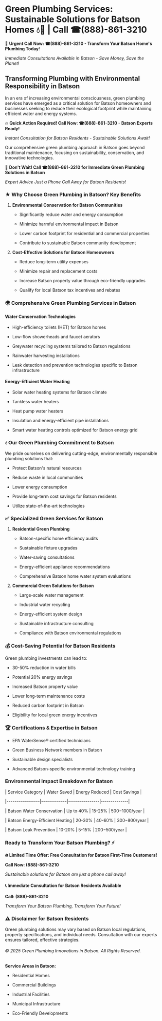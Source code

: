 # Green Plumbing Services: Sustainable Solutions for Batson Homes 💧🌿 | Call ☎(888)-861-3210

🚨 **Urgent Call Now: ☎(888)-861-3210 - Transform Your Batson Home's Plumbing Today!**
*Immediate Consultations Available in Batson - Save Money, Save the Planet!*

## Transforming Plumbing with Environmental Responsibility in Batson

In an era of increasing environmental consciousness, green plumbing services have emerged as a critical solution for Batson homeowners and businesses seeking to reduce their ecological footprint while maintaining efficient water and energy systems. 

🔥 **Quick Action Required! Call Now: ☎(888)-861-3210 - Batson Experts Ready!**
*Instant Consultation for Batson Residents - Sustainable Solutions Await!*

Our comprehensive green plumbing approach in Batson goes beyond traditional maintenance, focusing on sustainability, conservation, and innovative technologies.

🚨 **Don't Wait! Call ☎(888)-861-3210 for Immediate Green Plumbing Solutions in Batson**
*Expert Advice Just a Phone Call Away for Batson Residents!*

### ★ Why Choose Green Plumbing in Batson? Key Benefits

1. **Environmental Conservation for Batson Communities** 
   - Significantly reduce water and energy consumption
   - Minimize harmful environmental impact in Batson
   - Lower carbon footprint for residential and commercial properties
   - Contribute to sustainable Batson community development

2. **Cost-Effective Solutions for Batson Homeowners** 
   - Reduce long-term utility expenses
   - Minimize repair and replacement costs
   - Increase Batson property value through eco-friendly upgrades
   - Qualify for local Batson tax incentives and rebates

### 🌍 Comprehensive Green Plumbing Services in Batson

#### Water Conservation Technologies
- High-efficiency toilets (HET) for Batson homes
- Low-flow showerheads and faucet aerators
- Greywater recycling systems tailored to Batson regulations
- Rainwater harvesting installations
- Leak detection and prevention technologies specific to Batson infrastructure

#### Energy-Efficient Water Heating
- Solar water heating systems for Batson climate
- Tankless water heaters
- Heat pump water heaters
- Insulation and energy-efficient pipe installations
- Smart water heating controls optimized for Batson energy grid

### 💧 Our Green Plumbing Commitment to Batson

We pride ourselves on delivering cutting-edge, environmentally responsible plumbing solutions that:
- Protect Batson's natural resources
- Reduce waste in local communities
- Lower energy consumption
- Provide long-term cost savings for Batson residents
- Utilize state-of-the-art technologies

### ✅ Specialized Green Services for Batson

1. **Residential Green Plumbing**
   - Batson-specific home efficiency audits
   - Sustainable fixture upgrades
   - Water-saving consultations
   - Energy-efficient appliance recommendations
   - Comprehensive Batson home water system evaluations

2. **Commercial Green Solutions for Batson**
   - Large-scale water management
   - Industrial water recycling
   - Energy-efficient system design
   - Sustainable infrastructure consulting
   - Compliance with Batson environmental regulations

### 💰 Cost-Saving Potential for Batson Residents

Green plumbing investments can lead to:
- 30-50% reduction in water bills
- Potential 20% energy savings
- Increased Batson property value
- Lower long-term maintenance costs
- Reduced carbon footprint in Batson
- Eligibility for local green energy incentives

### 🏆 Certifications & Expertise in Batson

- EPA WaterSense® certified technicians
- Green Business Network members in Batson
- Sustainable design specialists
- Advanced Batson-specific environmental technology training

### Environmental Impact Breakdown for Batson

| Service Category | Water Saved | Energy Reduced | Cost Savings |
|-----------------|-------------|----------------|--------------|
| Batson Water Conservation | Up to 40% | 15-25% | $500-$1000/year |
| Batson Energy-Efficient Heating | 20-30% | 40-60% | $300-$800/year |
| Batson Leak Prevention | 10-20% | 5-15% | $200-$500/year |

### Ready to Transform Your Batson Plumbing? ⚡

**🔥 Limited Time Offer: Free Consultation for Batson First-Time Customers!**

**Call Now: (888)-861-3210**
*Sustainable solutions for Batson are just a phone call away!*

#### 📞 Immediate Consultation for Batson Residents Available

**Call: (888)-861-3210**
*Transform Your Batson Plumbing, Transform Your Future!*

### ⚠️ Disclaimer for Batson Residents

Green plumbing solutions may vary based on Batson local regulations, property specifications, and individual needs. Consultation with our experts ensures tailored, effective strategies.

###### © 2025 Green Plumbing Innovations in Batson. All Rights Reserved.

**Service Areas in Batson:** 
- Residential Homes
- Commercial Buildings
- Industrial Facilities
- Municipal Infrastructure
- Eco-Friendly Developments